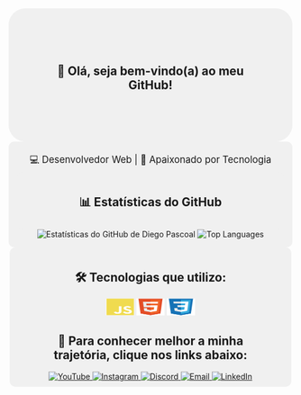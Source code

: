 <div align="center" style="
  background-color: #f0f0f0; 
  padding: 70px 50px;        
  border-radius: 30px;     
  max-width: 900px;         
  margin: auto;
">
  <h2>👋 Olá, seja bem-vindo(a) ao meu GitHub!</h2>
</div>
<div align="center" style="background-color: #f0f0f0; padding: 15px; border-radius: 10px; max-width: 600px; margin: auto;">
  <p style="font-size: 1.2em; margin: 5px;">💻 Desenvolvedor Web  |  🚀 Apaixonado por Tecnologia</p>
 <div align="center" style="
  background-color: #f0f0f0; 
  padding: 10px 50px;        
  border-radius: 10px;     
  max-width: 400px;         
  margin: auto;
">
  <h2>📊 Estatísticas do GitHub</h2>
</div>
  <a href="https://github.com/Dev-DiegoPascoal" target="_blank" style="text-decoration: none;">
  <img style="height: 130px;" src="https://github-readme-stats.vercel.app/api?username=Dev-DiegoPascoal&show_icons=true&theme=tokyonight&include_all_commits=true&count_private=true" alt="Estatísticas do GitHub de  Diego Pascoal"/>
  <img style="height: 130px;" src="https://github-readme-stats.vercel.app/api/top-langs/?username=Dev-DiegoPascoal&layout=compact&langs_count=6&theme=tokyonight" alt="Top Languages"/>
</a>
</div>
<div align="center" style="
  background-color: #f0f0f0; 
  padding: 10px 50px;        
  border-radius: 10px;     
  max-width: 400px;         
  margin: auto;
">
<h2>🛠️ Tecnologias que utilizo:</h2>
<div align="center">
  <img alt="JavaScript" height="30" width="50" src="https://raw.githubusercontent.com/devicons/devicon/master/icons/javascript/javascript-plain.svg" />
  <img alt="HTML5" height="30" width="50" src="https://raw.githubusercontent.com/devicons/devicon/master/icons/html5/html5-original.svg" />
  <img alt="CSS3" height="30" width="50" src="https://raw.githubusercontent.com/devicons/devicon/master/icons/css3/css3-original.svg" />
</div>

## 📌 Para conhecer melhor a minha trajetória, clique nos links abaixo:
<div align="center">
  <a href="https://www.youtube.com/@diegopascoal3286" target="_blank" rel="noopener noreferrer" aria-label="YouTube de Diego Pascoal">
    <img src="https://img.shields.io/badge/YouTube-FF0000?style=for-the-badge&logo=youtube&logoColor=white" alt="YouTube"/>
  </a>
  <a href="https://instagram.com/diegoviolapascoal/" target="_blank" rel="noopener noreferrer" aria-label="Instagram de Diego Pascoal">
    <img src="https://img.shields.io/badge/-Instagram-%23E4405F?style=for-the-badge&logo=instagram&logoColor=white" alt="Instagram"/>
  </a>
  <a href="https://discord.gg/diegopascoal" target="_blank" rel="noopener noreferrer" aria-label="Discord de Diego Pascoal">
    <img src="https://img.shields.io/badge/Discord-7289DA?style=for-the-badge&logo=discord&logoColor=white" alt="Discord"/>
  </a> 
  <a href="mailto:contatodiegopascoal@gmail.com" target="_blank" rel="noopener noreferrer" aria-label="Email de contato Diego Pascoal">
    <img src="https://img.shields.io/badge/-Gmail-%23333?style=for-the-badge&logo=gmail&logoColor=white" alt="Email"/>
  </a>
  <a href="https://www.linkedin.com/in/diegoappascoal/" target="_blank" rel="noopener noreferrer" aria-label="LinkedIn de Diego Pascoal">
    <img src="https://img.shields.io/badge/-LinkedIn-%230077B5?style=for-the-badge&logo=linkedin&logoColor=white" alt="LinkedIn"/>
  </a>
</div>

